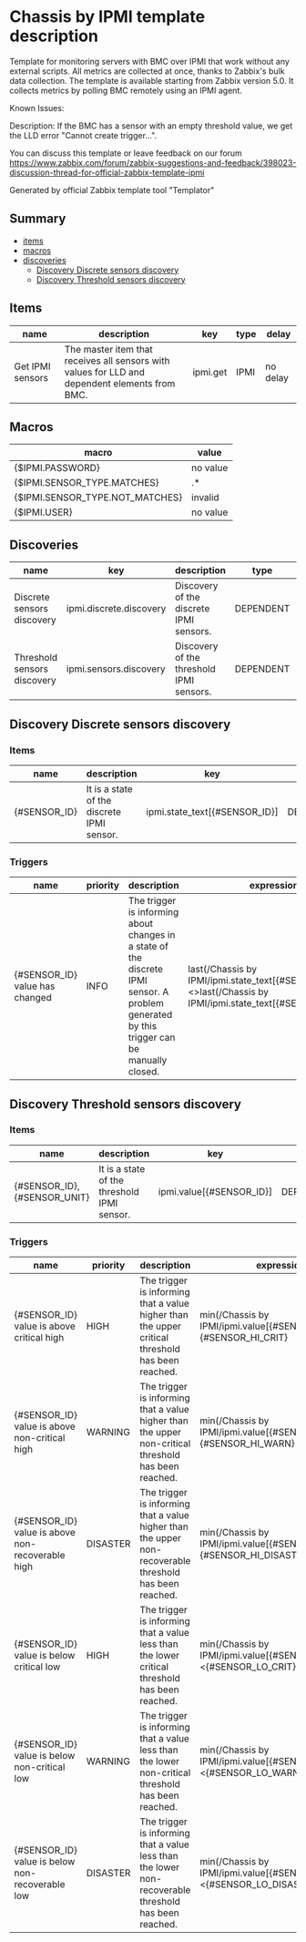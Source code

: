 # Chassis by IPMI template description

Template for monitoring servers with BMC over IPMI that work without any external scripts.
All metrics are collected at once, thanks to Zabbix's bulk data collection. The template is available starting from Zabbix version 5.0.
It collects metrics by polling BMC remotely using an IPMI agent.


Known Issues:

  Description: If the BMC has a sensor with an empty threshold value, we get the LLD error "Cannot create trigger...".

You can discuss this template or leave feedback on our forum https://www.zabbix.com/forum/zabbix-suggestions-and-feedback/398023-discussion-thread-for-official-zabbix-template-ipmi

Generated by official Zabbix template tool "Templator"

## Summary
* [items](#items)
* [macros](#macros)
* [discoveries](#discoveries)
  * [Discovery Discrete sensors discovery ](#discovery_discrete_sensors_discovery)
  * [Discovery Threshold sensors discovery ](#discovery_threshold_sensors_discovery)

<a name="items"></a>

## Items
| name | description | key | type | delay |
| ------------- |------------- |------------- |------------- |------------- |
| Get IPMI sensors | The master item that receives all sensors with values for LLD and dependent elements from BMC. | ipmi.get | IPMI | no delay |


<a name="macros"></a>

## Macros
| macro | value |
| ------------- |------------- |
| {$IPMI.PASSWORD} | no value |
| {$IPMI.SENSOR_TYPE.MATCHES} | .* |
| {$IPMI.SENSOR_TYPE.NOT_MATCHES} | invalid |
| {$IPMI.USER} | no value |


<a name="discoveries"></a>

## Discoveries
| name | key | description | type | lifetime | delay |
| ------------- |------------- |------------- |------------- |------------- |------------- |
| Discrete sensors discovery | ipmi.discrete.discovery | Discovery of the discrete IPMI sensors. | DEPENDENT | no lifetime | 0 |
| Threshold sensors discovery | ipmi.sensors.discovery | Discovery of the threshold IPMI sensors. | DEPENDENT | no lifetime | 0 |


<a name="discovery_discrete_sensors_discovery" />

## Discovery Discrete sensors discovery

### Items

| name | description | key | type |
| ------------- |------------- |------------- |------------- |
| {#SENSOR_ID} | It is a state of the discrete IPMI sensor. | ipmi.state_text[{#SENSOR_ID}] | DEPENDENT |


### Triggers

| name | priority | description | expression | tags | url |
| ------------- |------------- |------------- |------------- |------------- |------------- |
| {#SENSOR_ID} value has changed | INFO | The trigger is informing about changes in a state of the discrete IPMI sensor. A problem generated by this trigger can be manually closed. | last(/Chassis by IPMI/ipmi.state_text[{#SENSOR_ID}],#1)<>last(/Chassis by IPMI/ipmi.state_text[{#SENSOR_ID}],#2) | [{"tag": "scope", "value": "availability"}] | no url |


<a name="discovery_threshold_sensors_discovery" />

## Discovery Threshold sensors discovery

### Items

| name | description | key | type |
| ------------- |------------- |------------- |------------- |
| {#SENSOR_ID}, {#SENSOR_UNIT} | It is a state of the threshold IPMI sensor. | ipmi.value[{#SENSOR_ID}] | DEPENDENT |


### Triggers

| name | priority | description | expression | tags | url |
| ------------- |------------- |------------- |------------- |------------- |------------- |
| {#SENSOR_ID} value is above critical high | HIGH | The trigger is informing that a value higher than the upper critical threshold has been reached. | min(/Chassis by IPMI/ipmi.value[{#SENSOR_ID}],5m)>{#SENSOR_HI_CRIT} | [{"tag": "scope", "value": "notice"}] | no url |
| {#SENSOR_ID} value is above non-critical high | WARNING | The trigger is informing that a value higher than the upper non-critical threshold has been reached. | min(/Chassis by IPMI/ipmi.value[{#SENSOR_ID}],5m)>{#SENSOR_HI_WARN} | [{"tag": "scope", "value": "notice"}] | no url |
| {#SENSOR_ID} value is above non-recoverable high | DISASTER | The trigger is informing that a value higher than the upper non-recoverable threshold has been reached. | min(/Chassis by IPMI/ipmi.value[{#SENSOR_ID}],5m)>{#SENSOR_HI_DISAST} | [{"tag": "scope", "value": "notice"}] | no url |
| {#SENSOR_ID} value is below critical low | HIGH | The trigger is informing that a value less than the lower critical threshold has been reached. | min(/Chassis by IPMI/ipmi.value[{#SENSOR_ID}],5m)<{#SENSOR_LO_CRIT} | [{"tag": "scope", "value": "notice"}] | no url |
| {#SENSOR_ID} value is below non-critical low | WARNING | The trigger is informing that a value less than the lower non-critical threshold has been reached. | min(/Chassis by IPMI/ipmi.value[{#SENSOR_ID}],5m)<{#SENSOR_LO_WARN} | [{"tag": "scope", "value": "notice"}] | no url |
| {#SENSOR_ID} value is below non-recoverable low | DISASTER | The trigger is informing that a value less than the lower non-recoverable threshold has been reached. | min(/Chassis by IPMI/ipmi.value[{#SENSOR_ID}],5m)<{#SENSOR_LO_DISAST} | [{"tag": "scope", "value": "notice"}] | no url |

